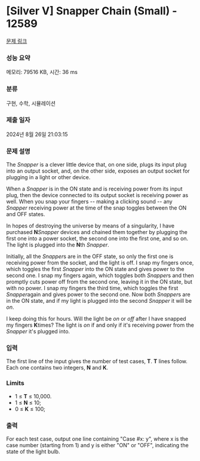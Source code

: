 # [Silver V] Snapper Chain (Small) - 12589 

[문제 링크](https://www.acmicpc.net/problem/12589) 

### 성능 요약

메모리: 79516 KB, 시간: 36 ms

### 분류

구현, 수학, 시뮬레이션

### 제출 일자

2024년 8월 26일 21:03:15

### 문제 설명

<p>The <em>Snapper</em> is a clever little device that, on one side, plugs its input plug into an output socket, and, on the other side, exposes an output socket for plugging in a light or other device.</p>

<p>When a <em>Snapper</em> is in the ON state and is receiving power from its input plug, then the device connected to its output socket is receiving power as well. When you snap your fingers -- making a clicking sound -- any <em>Snapper</em> receiving power at the time of the snap toggles between the ON and OFF states.</p>

<p>In hopes of destroying the universe by means of a singularity, I have purchased <strong>N</strong><em>Snapper</em> devices and chained them together by plugging the first one into a power socket, the second one into the first one, and so on. The light is plugged into the <strong>N</strong>th <em>Snapper</em>.</p>

<p>Initially, all the <em>Snapper</em>s are in the OFF state, so only the first one is receiving power from the socket, and the light is off. I snap my fingers once, which toggles the first <em>Snapper</em> into the ON state and gives power to the second one. I snap my fingers again, which toggles both <em>Snapper</em>s and then promptly cuts power off from the second one, leaving it in the ON state, but with no power. I snap my fingers the third time, which toggles the first <em>Snapper</em>again and gives power to the second one. Now both <em>Snapper</em>s are in the ON state, and if my light is plugged into the second <em>Snapper</em> it will be <em>on</em>.</p>

<p>I keep doing this for hours. Will the light be <em>on</em> or <em>off</em> after I have snapped my fingers <strong>K</strong>times? The light is <em>on</em> if and only if it's receiving power from the <em>Snapper</em> it's plugged into.</p>

### 입력 

 <p>The first line of the input gives the number of test cases, <strong>T</strong>.  <strong>T</strong> lines follow. Each one contains two integers, <strong>N</strong> and <strong>K</strong>.</p>

<h3>Limits</h3>

<ul>
	<li>1 ≤ <strong>T</strong> ≤ 10,000.</li>
	<li>1 ≤ <strong>N</strong> ≤ 10;</li>
	<li>0 ≤ <strong>K</strong> ≤ 100;</li>
</ul>

### 출력 

 <p>For each test case, output one line containing "Case #x: y", where x is the case number (starting from 1) and y is either "ON" or "OFF", indicating the state of the light bulb.</p>

